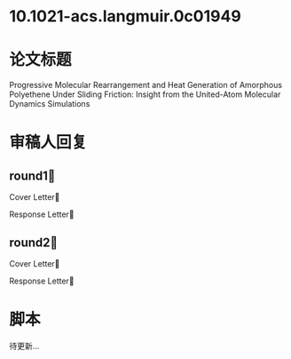 # 10.1021-acs.langmuir.0c01949
# 论文标题

Progressive Molecular Rearrangement and Heat Generation of Amorphous Polyethene Under Sliding Friction: Insight from the United-Atom Molecular Dynamics Simulations

# 审稿人回复

## round1:file_folder:

Cover Letter:email:

Response Letter:email:

## round2:file_folder:

Cover Letter:email:

Response Letter:email:

# 脚本

待更新...